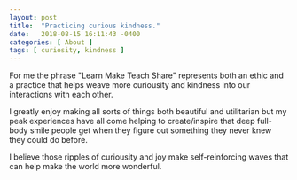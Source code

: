 ```yaml
---
layout: post
title:  "Practicing curious kindness."
date:   2018-08-15 16:11:43 -0400
categories: [ About ]
tags: [ curiosity, kindness ]
---
```

For me the phrase "Learn Make Teach Share" represents both an ethic and a practice that
helps weave more curiousity and kindness into our interactions with each other.

I greatly enjoy making all sorts of things both beautiful and utilitarian but
my peak experiences have all come helping to create/inspire that deep full-body
smile people get when they figure out something they never knew they could do
before.

I believe those ripples of curiousity and joy make self-reinforcing waves that can help
make the world more wonderful.

